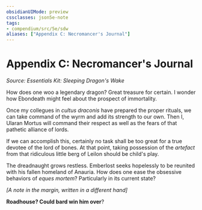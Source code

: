 ```yaml
---
obsidianUIMode: preview
cssclasses: json5e-note
tags:
- compendium/src/5e/sdw
aliases: ["Appendix C: Necromancer's Journal"]
---
```

# Appendix C: Necromancer's Journal
*Source: Essentials Kit: Sleeping Dragon's Wake* 

How does one woo a legendary dragon? Great treasure for certain. I wonder how Ebondeath might feel about the prospect of immortality.

Once my collegues in *cultus draconis* have prepared the proper rituals, we can take command of the wyrm and add its strength to our own. Then I, Ularan Mortus will command their respect as well as the fears of that pathetic alliance of lords.

If we can accomplish this, certainly no task shall be too great for a true devotee of the lord of bones. At that point, taking possession of the *artefact* from that ridiculous little berg of Leilon should be child's play.

The dreadnaught grows restless. Emberlost seeks hopelessly to be reunited with his fallen homeland of Anauria. How does one ease the obsessive behaviors of *eques mortem*? Particularly in its current state?

*[A note in the margin, written in a different hand]*

**Roadhouse? Could bard win him over**?